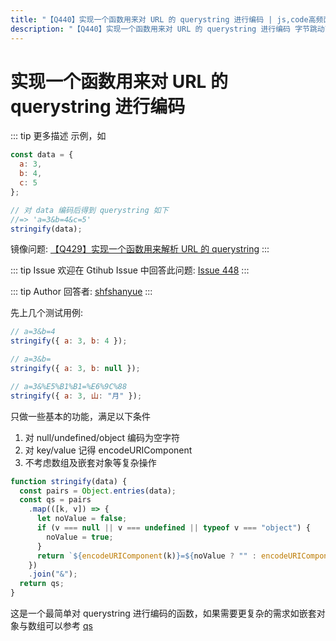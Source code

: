 ```yaml
---
title: "【Q440】实现一个函数用来对 URL 的 querystring 进行编码 | js,code高频面试题"
description: "【Q440】实现一个函数用来对 URL 的 querystring 进行编码 字节跳动面试题、阿里腾讯面试题、美团小米面试题。"
---
```


# 实现一个函数用来对 URL 的 querystring 进行编码

::: tip 更多描述
示例，如

```js
const data = {
  a: 3,
  b: 4,
  c: 5
};

// 对 data 编码后得到 querystring 如下
//=> 'a=3&b=4&c=5'
stringify(data);
```

镜像问题: [【Q429】实现一个函数用来解析 URL 的 querystring](https://github.com/shfshanyue/Daily-Question/issues/436)
:::

::: tip Issue
欢迎在 Gtihub Issue 中回答此问题: [Issue 448](https://github.com/shfshanyue/Daily-Question/issues/448)
:::

::: tip Author
回答者: [shfshanyue](https://github.com/shfshanyue)
:::

先上几个测试用例:

```js
// a=3&b=4
stringify({ a: 3, b: 4 });

// a=3&b=
stringify({ a: 3, b: null });

// a=3&%E5%B1%B1=%E6%9C%88
stringify({ a: 3, 山: "月" });
```

只做一些基本的功能，满足以下条件

1. 对 null/undefined/object 编码为空字符
1. 对 key/value 记得 encodeURIComponent
1. 不考虑数组及嵌套对象等复杂操作

```js
function stringify(data) {
  const pairs = Object.entries(data);
  const qs = pairs
    .map(([k, v]) => {
      let noValue = false;
      if (v === null || v === undefined || typeof v === "object") {
        noValue = true;
      }
      return `${encodeURIComponent(k)}=${noValue ? "" : encodeURIComponent(v)}`;
    })
    .join("&");
  return qs;
}
```

这是一个最简单对 querystring 进行编码的函数，如果需要更复杂的需求如嵌套对象与数组可以参考 [qs](https://github.com/ljharb/qs)
